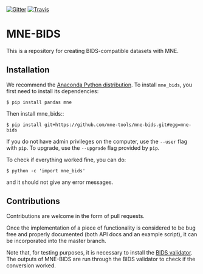 [![Gitter](https://badges.gitter.im/mne-tools/mne-bids.svg)](https://gitter.im/mne-tools/mne-bids?utm_source=badge&utm_medium=badge&utm_campaign=pr-badge&utm_content=badge)
[![Travis](https://api.travis-ci.org/mne-tools/mne-bids.svg?branch=master "Travis")](https://travis-ci.org/mne-tools/mne-bids)

MNE-BIDS
========

This is a repository for creating BIDS-compatible datasets with MNE. 

Installation
------------

We recommend the [Anaconda Python distribution](https://www.continuum.io/downloads).
To install ``mne_bids``, you first need to install its dependencies:

	$ pip install pandas mne

Then install mne_bids::

	$ pip install git+https://github.com/mne-tools/mne-bids.git#egg=mne-bids

If you do not have admin privileges on the computer, use the ``--user`` flag
with `pip`. To upgrade, use the ``--upgrade`` flag provided by `pip`.

To check if everything worked fine, you can do:

	$ python -c 'import mne_bids'

and it should not give any error messages.

Contributions
-------------

Contributions are welcome in the form of pull requests.

Once the implementation of a piece of functionality is considered to be bug
free and properly documented (both API docs and an example script),
it can be incorporated into the master branch.

Note that, for testing purposes, it is necessary to install the
[BIDS validator](https://github.com/INCF/bids-validator). The outputs of
MNE-BIDS are run through the BIDS validator to check if the conversion worked.
